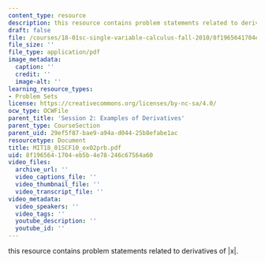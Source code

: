 ```yaml
---
content_type: resource
description: this resource contains problem statements related to derivatives of |x|.
draft: false
file: /courses/18-01sc-single-variable-calculus-fall-2010/8f1965641704eb5b4e78246c67564a60_MIT18_01SCF10_ex02prb.pdf
file_size: ''
file_type: application/pdf
image_metadata:
  caption: ''
  credit: ''
  image-alt: ''
learning_resource_types:
- Problem Sets
license: https://creativecommons.org/licenses/by-nc-sa/4.0/
ocw_type: OCWFile
parent_title: 'Session 2: Examples of Derivatives'
parent_type: CourseSection
parent_uid: 29ef5f87-bae9-a94a-d044-25b8efabe1ac
resourcetype: Document
title: MIT18_01SCF10_ex02prb.pdf
uid: 8f196564-1704-eb5b-4e78-246c67564a60
video_files:
  archive_url: ''
  video_captions_file: ''
  video_thumbnail_file: ''
  video_transcript_file: ''
video_metadata:
  video_speakers: ''
  video_tags: ''
  youtube_description: ''
  youtube_id: ''
---
```

this resource contains problem statements related to derivatives of |x|.
